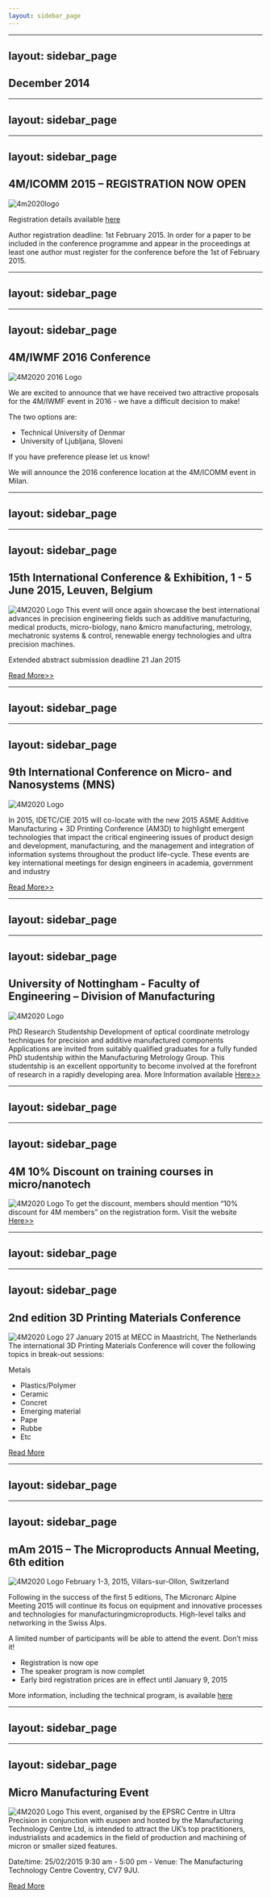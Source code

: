 ```yaml
---
layout: sidebar_page
---
```


---
layout: sidebar_page
---

## December 2014

---
layout: sidebar_page
---

---
layout: sidebar_page
---

## 4M/ICOMM 2015 – REGISTRATION NOW OPEN


![4m2020logo](/4m-association/assets/images/4m2020logo.png)

Registration details available [here](/4m-association/content/Conference-Registration.html)

Author registration deadline: 1st February 2015. In order for a paper to be included in the conference programme and appear in the proceedings at least one author must register for the conference before the 1st of February 2015.

---
layout: sidebar_page
---

---
layout: sidebar_page
---

## 4M/IWMF 2016 Conference

![4M2020 2016 Logo]("/4m-association/assets/images/2016-logo.jpg)


We are excited to announce that we have received two attractive proposals for the 4M/IWMF event in 2016 - we have a difficult decision to make!

The two options are:
<ul>
    <li>Technical University of Denmar</li>
    <li>University of Ljubljana, Sloveni</li>
</ul>
    
If you have preference please let us know!
 
We will announce the 2016 conference location at the 4M/ICOMM event in Milan.


---
layout: sidebar_page
---

---
layout: sidebar_page
---

## 15th International Conference & Exhibition, 1 - 5 June 2015, Leuven, Belgium

![4M2020 Logo]("/4m-association/assets/images/euspen.jpg)
This event will once again showcase the best international advances in precision engineering fields such as additive manufacturing, medical products, micro-biology, nano &micro manufacturing, metrology, mechatronic systems & control, renewable energy technologies and ultra precision machines.

Extended abstract submission deadline 21 Jan 2015

[Read More>>](http://4m-association.us1.list-manage.com/track/click?u=4a3e2307c8444f1ffd4221249&id=996138f9de&e=c9b7331d9b)


---
layout: sidebar_page
---

---
layout: sidebar_page
---

## 9th International Conference on Micro- and Nanosystems (MNS)

![4M2020 Logo]("/4m-association/assets/images/idetc-logo.jpg)

In 2015, IDETC/CIE 2015 will co-locate with the new 2015 ASME Additive Manufacturing + 3D Printing Conference (AM3D) to highlight emergent technologies that impact the critical engineering issues of product design and development, manufacturing, and the management and integration of information systems throughout the product life-cycle. These events are key international meetings for design engineers in academia, government and industry

[Read More>>](http://www.asmeconferences.org/IDETC2015/index.cfm)


---
layout: sidebar_page
---

---
layout: sidebar_page
---

## University of Nottingham - Faculty of Engineering – Division of Manufacturing

![4M2020 Logo]("/4m-association/assets/images/nottingham-logo.jpg)

PhD Research Studentship
Development of optical coordinate metrology techniques for precision and additive manufactured components
Applications are invited from suitably qualified graduates for a fully funded PhD studentship within the Manufacturing Metrology Group. This studentship is an excellent opportunity to become involved at the forefront of research in a rapidly developing area.
More Information available [Here>>](/4m-association/content/University-Nottingham-Faculty-Engineering-%E2%80%93-Division-Manufacturing.html)



---
layout: sidebar_page
---

---
layout: sidebar_page
---

## 4M 10% Discount on training courses in micro/nanotech

![4M2020 Logo]("/4m-association/assets/images/fsrm.jpg)
To get the discount, members should mention “10% discount for 4M members” on the registration form.
Visit the website [Here>>](http://www.fsrm.ch/doc/c69.php?lang=e)


---
layout: sidebar_page
---

---
layout: sidebar_page
---

## 2nd edition 3D Printing Materials Conference

![4M2020 Logo]("/4m-association/assets/images/3d-printing.jpg)
27 January 2015 at MECC in Maastricht, The Netherlands
The international 3D Printing Materials Conference will cover the following topics in break-out sessions:

Metals

<ul>
    <li>Plastics/Polymer</li>
    <li>Ceramic</li>
    <li>Concret</li>
    <li>Emerging material</li>
    <li>Pape</li>
    <li>Rubbe</li>
    <li>Etc</li>
</ul>
    
[Read More](http://4m-association.us1.list-manage.com/track/click?u=4a3e2307c8444f1ffd4221249&id=4405f1bfb2&e=c9b7331d9b)


---
layout: sidebar_page
---

---
layout: sidebar_page
---

## mAm 2015 – The Microproducts Annual Meeting, 6th edition

![4M2020 Logo]("/4m-association/assets/images/mam-2015.jpg)
February 1-3, 2015, Villars-sur-Ollon, Switzerland

Following in the success of the first 5 editions, The Micronarc Alpine Meeting 2015 will continue its focus on equipment and innovative processes and technologies for manufacturingmicroproducts. High-level talks and networking in the Swiss Alps.


A limited number of participants will be able to attend the event. Don’t miss it!
<ul>
    <li>Registration is now ope</li>
    <li>The speaker program is now complet</li>
    <li>Early bird registration prices are in effect until January 9, 2015</li>
</ul>

More information, including the technical program, is available 
[here](http://www.mam2015.ch) 


---
layout: sidebar_page
---

---
layout: sidebar_page
---

## Micro Manufacturing Event

![4M2020 Logo]("/4m-association/assets/images/mm-event.jpg)
This event, organised by the EPSRC Centre in Ultra Precision in conjunction with euspen and hosted by the Manufacturing Technology Centre Ltd, is intended to attract the UK’s top practitioners, industrialists and academics in the field of production and machining of micron or smaller sized features.

Date/time:  25/02/2015   9:30 am - 5:00 pm - Venue:  The Manufacturing Technology Centre Coventry, CV7 9JU.

[Read More](http://www.ultraprecision.org/news/events/micro-manufacturing-2/)
